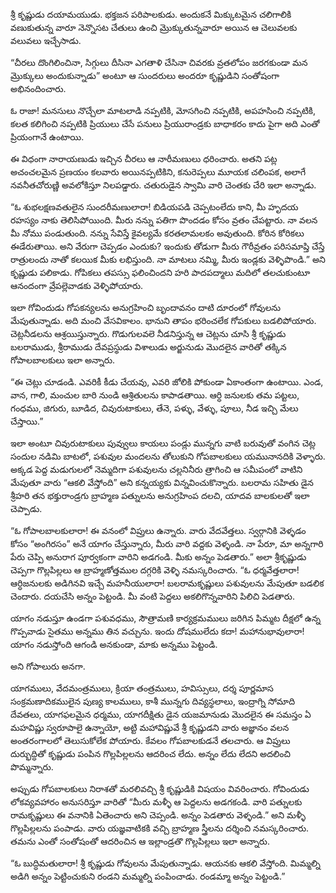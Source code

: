 ﻿శ్రీ కృష్ణుడు దయామయుడు. భక్తజన పరిపాలకుడు. అందుకనే మిక్కుటమైన చలిగాలికి వణుకుతున్న వారూ నెన్నొసట చేతులు ఉంచి మ్రొక్కుతున్నవారూ అయిన ఆ చెలువలకు వలువలు ఇచ్చేసాడు. 

“చీరలు దొంగిలించినా, సిగ్గులు దీసినా ఎగతాళి చేసినా చివరకు వ్రతలోపం జరగకుండా మన మ్రొక్కులు అందుకున్నాడు” అంటూ ఆ సుందరులు అందరూ కృష్ణుడిని సంతోషంగా అభినందించారు. 

ఓ రాజా! మనసులు నొచ్చేలా మాటలాడి నప్పటికి, మోసగించి నప్పటికి, అపహసించి నప్పటికి, కలత కలిగించి నప్పటికి ప్రియులు చేసే పనులు ప్రియురాండ్రకు బాధాకరం కాదు పైగా అది ఎంతో ప్రియంగానే ఉంటాయి. 

ఈ విధంగా నారాయణుడు ఇచ్చిన చీరలు ఆ నారీమణులు ధరించారు. అతని పట్ల అచంచలమైన ప్రణయం కలవారు అయినప్పటికిని, కనురెప్పలు మూయక చలింపక, అలాగే నవనీతచోరుణ్ణి అవలోకిస్తూ నిలపడ్డారు. చతురుడైన స్వామి వారి చెంతకు చేరి ఇలా అన్నాడు. 

“ఓ శుభలక్షణవతులైన సుందరీమణులారా! బిడియపడి చెప్పటంలేదు కాని, మీ హృదయ రహస్యం నాకు తెలిసిపోయింది. మీరు నన్ను పతిగా పొందడం కోసం వ్రతం చేపట్టారు. నా వలన మీ నోము పండుతుంది. నన్ను సేవిస్తే కైవల్యమే కరతలామలకం అవుతుంది. కోరిన కోరికలు ఈడేరుతాయి. అని వేరుగా చెప్పడం ఎందుకు? ఇందుకు తోడుగా మీరు గౌరీవ్రతం పరిసమాప్తి చేస్తే రాత్రులందు నాతో కలయిక మీకు లభిస్తుంది. నా మాటలు నమ్మి, మీరు ఇండ్లకు వెళ్ళిపొండి.” అని కృష్ణుడు పలికాడు. గోపికలు తపస్సు ఫలించిందని హరి పాదపద్మాలు మదిలో తలచుకుంటూ ఆనందంగా వ్రేపల్లెవాడకు వెళ్ళిపోయారు. 

ఇలా గోవిందుడు గోపకన్యలను అనుగ్రహించి బృందావనం దాటి దూరంలో గోవులను మేపుతున్నాడు. అది మంచి వేసవికాలం. భానుని తాపం భరించలేక గోపకులు బడలిపోయారు. చెట్లనీడలను ఆశ్రయిస్తున్నారు. గొడుగులవలె నీడనిస్తున్న ఆ చెట్లను చూసి శ్రీ కృష్ణుడు బలరాముడు, శ్రీరాముడు దేవప్రస్థుడు విశాలుడు అర్జునుడు మొదలైన వారితో తక్కిన గోపాలబాలకులు ఇలా అన్నారు. 

“ఈ చెట్లు చూడండి. ఎవరికీ కీడు చేయవు, ఎవరి జోలికి పోకుండా ఏకాంతంగా ఉంటాయి. ఎండ, వాన, గాలి, మంచుల బారి నుండి ఆశ్రితులను కాపాడతాయి. ఆర్ధి జనులకు తమ పట్టలు, గంధము, జిగురు, బూడిద, చివురుటాకులు, తేనె, పళ్ళు, వేళ్ళు, పూలు, నీడ ఇచ్చి మేలు చేస్తాయి.” 

ఇలా అంటూ చివురుటాకులు పువ్వులు కాయలు పండ్లు మున్నగు వాటి బరువుతో వంగిన చెట్ల సందుల నడిమి బాటలో, పశువుల మందలను తోలుకుని గోపబాలకులు యమునానదికి వెళ్ళారు. అక్కడ పెద్ద మడుగులలో నెమ్మదిగా పశువులను చల్లనినీరు త్రాగించి ఆ సమీపంలో వాటిని మేపుతూ వారు “ఆకలి వేస్తోంది” అని కన్నయ్యకు విన్నవించుకొన్నారు. బలరామ సహితు డైన శ్రీహరి తన భక్తురాండ్రగు బ్రాహ్మణ పత్నులను అనుగ్రహింప దలచి, యాదవ బాలకులతో ఇలా చెప్పాడు. 

“ఓ గోపాలబాలకులారా! ఈ వనంలో విప్రులు ఉన్నారు. వారు వేదవేత్తలు. స్వర్గానికి వెళ్ళడం కోసం “అంగిరసం” అనే యాగం చేస్తున్నారు, మీరు వారి వద్దకు వెళ్ళండి. నా పేరూ, మా అన్నగారి పేరు చెప్పి అనురాగ పూర్వకంగా వారిని అడగండి. మీకు అన్నం పెడతారు.” అలా శ్రీకృష్ణుడు చెప్పగా గొల్లపిల్లలు ఆ బ్రాహ్మణోత్తముల దగ్గరికి వెళ్ళి నమస్కరించారు. “ఓ ధర్మవేత్తలారా! ఆర్ధిజనులకు అడిగినవి ఇచ్చే మహనీయులారా! బలరామకృష్ణులు పశువులను మేపుతూ బడలిక చెందారు. దయచేసి అన్నం పెట్టండి. మీ వంటి పెద్దలు అకలిగొన్నవారిని పిలిచి పెడతారు. 

యాగం నడుస్తూ ఉండగా పశువధము, సౌత్రామణి కార్యక్రమములు జరిగిన పిమ్మట దీక్షలో ఉన్న గొప్పవాడు సైతము అన్నము తిన వచ్చును. ఇందు దోషములేదు కదా! మహానుభావులారా! యాగం నడుస్తోంది ఆగండి అనకుండా, మాకు అన్నము పెట్టండి. 

అని గోపాలురు అనగా. 

యాగములు, వేదమంత్రములు, క్రియా తంత్రములు, హవిస్సులు, దర్శ పూర్ణమాస సంక్రమణాదికములైన పుణ్య కాలములు, కాశీ మున్నగు దివ్యస్థలాలు, ఇంద్రాగ్ని సోమాది దేవతలు, యాగఫలమైన ధర్మము, యాగదీక్షితు డైన యజమానుడు మొదలైన ఈ సమస్తం ఏ మహవిష్ణు స్వరూపాలై ఉన్నాయో, అట్టి మహావిష్ణువే శ్రీ కృష్ణుడని వారు అజ్ఞానం వలన అంతరంగాలలో తెలుసుకోలేక పోయారు. కేవలం గోపబాలకుడనే తలచారు. ఆ విప్రులు దుర్భుద్ధితో కృష్ణుడు పంపిన గొల్లపిల్లలను ఆదరించ లేదు. అన్నం లేదు లేదని అదలించి పొమ్మన్నారు. 

అప్పుడు గోపబాలకులు నిరాశతో మరలివచ్చి శ్రీ కృష్ణుడికి విషయం వివరించారు. గోవిందుడు లోకవ్యవహారం అనుసరిస్తూ వారితో “మీరు మళ్ళీ ఆ పెద్దలను అడగకండి. వారి పత్నులకు రామకృష్ణులు ఈ వనానికి ఏతెంచారు అని చెప్పండి. అన్నం పెడతారు వెళ్ళండి.” అని మళ్ళీ గొల్లపిల్లలను పంపాడు. వారు యజ్ఞవాటికకి వచ్చి బ్రాహ్మణ స్త్రీలను దర్శించి నమస్కరించారు. తమను ఎంతో సంతోషంతో ఆదరించిన ఆ ఇల్లాండ్రతొ గొల్లపిల్లలు ఇలా అన్నారు. 

“ఓ బుద్ధిమతులారా! శ్రీ కృష్ణుడు గోవులను మేపుతున్నాడు. ఆయనకు ఆకలి వేస్తోంది. మిమ్మల్ని అడిగి అన్నం పెట్టించుకుని రండని మమ్మల్ని పంపించాడు. రండమ్మా అన్నం పెట్టండి.” 

